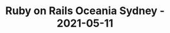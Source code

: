 ---
layout: post
title: Ruby on Rails Oceania Sydney - 2021-05-11
datetime: 2021-05-11 18:00:00.000000000 -04:00
url: https://www.meetup.com/Ruby-On-Rails-Oceania-Sydney/events/hlnmbsycchbpb/
---